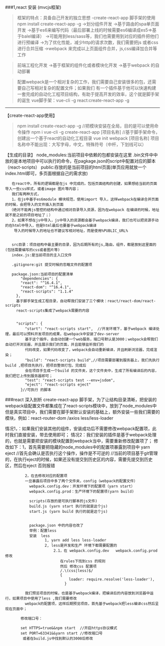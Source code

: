 ###1,react 安装   (mvcjs框架)
>框架的特点：具备自己开发的独立思想
  -create-react-app 脚手架的使用
    npm install create-react-app -g
    ->划分组件开发
    ->基于路由的spa单页面开发
    ->基于es6来编写代码（最后部署上线的时候需要es6编译成es5=>基于balel编译）
    ->可能用到less/sass等，我们也需要用到对应的插件把他们进行预编译
    ->为了优化性能，减少http的请求次数，我们需要把js 或者css 进行合并压缩
    ->webpack 来完成以上页面组件合并，js,css编译加合并等工作

>前端工程化开发
  ->基于框架的组件化或者模块化开发
  ->基于webpack 的自动部署


>配置webpack是一个相对复杂的工作，我们需要自己安装很多的包，还需要自己写相对复杂的配置文件；如果我们
有一个插件基于他可以快速构建一套完成的自动化工程项目结构，有助于提高开发的效率，这个就是脚手架的诞生
 vue脚手架：vue-cli -g
 react:create-react-app -g

 ------------------------------------------------------------------------------
 【create-react-app使用】
   >npm install create-react-app -g //把模块安装在全局，目的是可以使用命令操作   npm i vue-cli -g
   >create-react-app [项目名称]   //基于脚手架命令，创建出一个基于react的自动化工程目录 vue init webpack [项目名称]
   项目名称中不能出现：大写字母，中文，特殊符号（中杆，下划线可以）

   【生成的目录】
    node_modules:当前项目中依赖的包都安装在这里
      .bin文件中中放的是本地项目中可以执行的命令，在pagkage.json的script中配置对应的脚本（react-scripts）
      public:存放的是当前项目的html页面(单页应用就放一个index.html即可，多页面根据自己的需求放)


       在react中，所有的逻辑都是在js 中完成的，包括页面结构的创建，如果想给当前的页面导入一些css样式，或者image 图片等内容；
       我们有两种方式，
       1，在js中基于es6module 模块规范，使用import 导入，这样webpack在编译合并页面的时候，会把导入的文件插入到页面
      （绝对不能再js管控的结构中通过相对目录导入资源，因为在webpack 在编译的时候，地址就不是之前的项目地址了；）
       2，如果不想在js中导入，js中导入的资源都会基于webpack编译，我们也可以把资源手动的在html中导入，但是html最后也要基于webpack编译
        导入的时候导入的地址也不建议写相对地址，而是使用%PUBLIC_URL%


       src目录：项目结构中最主要的目录，因为后期所有的js,路由，组件，都是放到这里面的(包括需要编写的css或者图片等)
       index.js:是当前项目的主入口文件

       .gitignore:git 提交时候的忽略文件的配置项

       package.json:当前项目的配置清单
           "dependencies": {
           "react": "^16.4.1",
           "react-dom": "^16.4.1",
           "react-scripts": "1.1.4"
         },
         基于脚手架生成工程目录，自动帮我们安装了三个模块：react/react-dom/react-scripts
         react-scripts集成了webpack需要的内容


         "scripts": {
             "start": "react-scripts start",  //开发环境下，基于webpack 编译处理，最后可以预料开发项目的成果，在webpack中安装了dev-server
             基于这个插件，会自动创建一个web服务，端口号默认是3000；webpack会帮我们自动打开浏览器，并且展示我们的页面，并且能够监听我们的
             代码改变，如果代码改变了，webpack会自动重新编译，并且刷新浏览器，完成渲染；
             "build": "react-scripts build",//项目需要部署到服务器上，我们先执行build ,把项目先执行，把项目整体打包，完成后
             会在项目手生成一个build 的文件夹，这个文件夹中，生成了所有编译后的内容，我们把它上传到服务器即可；
             "test": "react-scripts test --env=jsdom",
             "eject": "react-scripts eject"
           }//可执行 的脚本



###react 深入剖析
   create-react-app 脚手架，为了让结构目录清晰，把安装的webpack级配置文件都集成在了react-scripts模块中，放到了node_modules中
   但是真实项目中，我们需要在脚手架默认安装的基础上，额外安装一些我们需要的模块，例如：react-router-dom /axios
   less/less-loader

   情况1，：如果我们安装其他的组件，安装成功后不需要修改webpack配置项，此时我们直接安装，带去使用即可；
   情况2：我们安装的插件是基于webpack处理的，也就是需要把安装的模块配置到webpack当中，需要重新修改配置项了；
   修改如下：1，首先需要把隐藏的node_modules中的配置项暴露到项目中
               yarn eject   //首先会确认是否执行这个操作，操作是不可逆的
                            //当前的项目基于git管理的，在执行eject的时候，如果还没有提交到历史区的内容，需要先提交到历史区，然后在eject
                            否则报错


             2，在去修改对应的配置项
             一旦暴露后项目中多了两个文件夹，config（webpack的配置文件）
               webpack.config.dev：开发环境下的配置项（yarn start）
               webpack.config.prod：生产环境下的配置项(yarn build)

               scripts(存放的是可执行脚本的js文件)
               build.js (yarn start 执行的就是这个js)
               start.js (yarn build 执行的就是这个js)


               package.json 中的内容也改了
               举例：配置less
               安装  less
                      1, yarn add less less-loader
                      2, less是开发和生产 环境下都需要配置的
                          2.1，在 webpack.config.dev   webpack.config.prod 修改
                             在rules下找到css 的规则
                             然后 修改css 配置项
                             /.\(css|less)$/
                             {
                                 loader: require.resolve('less-loader'),
                               }

             我们预览项目的时候，也是基于webpack编译，把编译后的内容放到浏览器中运行，如果项目中使用了less ,我们需要修改
             webpack的配置项，这样后期预览项目，首先基于webpack把less编译css然后呈现在页面中；

           修改端口号：

           set HTTPS=true&&npm start  //开启https协议模式
           set PORT=63341&&yarn start //修改端口号
            或者在build.js中找到默认的3000后修改



